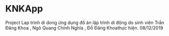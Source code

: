 # KNKApp
Project Lap trinh di dong
ứng dụng đồ án lập trình di động do sinh viên Trần Đăng Khoa , Ngô Quang Chính Nghĩa , Đỗ Đăng Khoathực hiện. 08/12/2019
